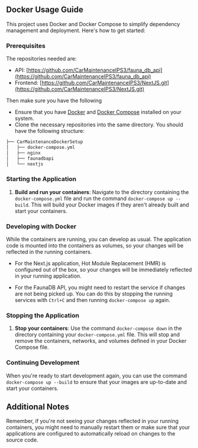 ## Docker Usage Guide

This project uses Docker and Docker Compose to simplify dependency management and deployment. Here's how to get started:

### Prerequisites

The repositories needed are: 
- API: [https://github.com/CarMaintenanceIPS3/fauna_db_api](https://github.com/CarMaintenanceIPS3/fauna_db_api)
- Frontend: [https://github.com/CarMaintenanceIPS3/NextJS.git](https://github.com/CarMaintenanceIPS3/NextJS.git)

Then make sure you have the following

- Ensure that you have [Docker](https://docs.docker.com/get-docker/) and [Docker Compose](https://docs.docker.com/compose/install/) installed on your system.
- Clone the necessary repositories into the same directory. You should have the following structure:

```markdown
├── CarMaintenanceDockerSetup
│   ├── docker-compose.yml
│   ├── nginx
│   ├── faunadbapi
│   └── nextjs
```


### Starting the Application

1. **Build and run your containers**: Navigate to the directory containing the `docker-compose.yml` file and run the command `docker-compose up --build`. This will build your Docker images if they aren't already built and start your containers.

### Developing with Docker

While the containers are running, you can develop as usual. The application code is mounted into the containers as volumes, so your changes will be reflected in the running containers.

- For the Next.js application, Hot Module Replacement (HMR) is configured out of the box, so your changes will be immediately reflected in your running application.

- For the FaunaDB API, you might need to restart the service if changes are not being picked up. You can do this by stopping the running services with `Ctrl+C` and then running `docker-compose up` again.

### Stopping the Application

1. **Stop your containers**: Use the command `docker-compose down` in the directory containing your `docker-compose.yml` file. This will stop and remove the containers, networks, and volumes defined in your Docker Compose file.

### Continuing Development

When you're ready to start development again, you can use the command `docker-compose up --build` to ensure that your images are up-to-date and start your containers.

## Additional Notes

Remember, if you're not seeing your changes reflected in your running containers, you might need to manually restart them or make sure that your applications are configured to automatically reload on changes to the source code.

